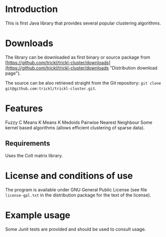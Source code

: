 Introduction
============
This is first Java library that provides several popular clustering algorithms.

Downloads
=========
The library can be downloaded as first binary or source package from [https://github.com/trickl/trickl-cluster/downloads](https://github.com/trickl/trickl-cluster/downloads "Distribution download page").

The source can be also retrieved straight from the Git repository: `git clone git@github.com:trickl/trickl-cluster.git`.

Features
========
Fuzzy C Means
K Means
K Medoids
Pairwise Nearest Neighbour
Some kernel based algorithms (allows efficient clustering of sparse data).

Requirements
------------
Uses the Colt matrix library.

License and conditions of use
=============================
The program is available under GNU General Public License (see file `license-gpl.txt` in the distribution package for the text of the license).

Example usage
=============
Some Junit tests are provided and should be used to consult usage.
